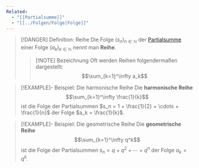 ```yaml
---
Related:
  - "[[Partialsumme]]"
  - "[[../Folgen/Folge|Folge]]"
---
```


> [!DANGER] Definition: Reihe
> Die Folge $(s_n)_{n\in\mathbb{N}}$ der [Partialsumme](Partialsumme.md) einer Folge $(a_k)_{k\in\mathbb{N}}$ nennt man **Reihe**.
> > [!NOTE] Bezeichnung
> > Oft werden Reihen folgendermaßen dargestellt:
> > $$\sum_{k=1}^\infty a_k$$

> [!EXAMPLE]- Beispiel: Die harmonische Reihe
> Die **harmonische Reihe**
> $$\sum_{k=1}^\infty \frac{1}{k}$$
> ist die Folge der Partialsummen $s_n = 1 + \frac{1}{2} + \cdots + \frac{1}{n}$ der Folge $a_k = \frac{1}{k}$.

> [!EXAMPLE]- Beispiel: Die geometrische Reihe
> Die **geometrische Reihe**
> $$\sum_{k=1}^\infty q^k$$
> ist die Folge der Partialsummen $s_n = q + q^2 + \cdots + q^n$ der Folge $a_k = q^k$.
